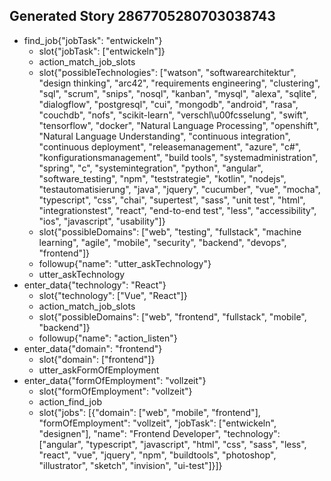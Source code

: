## Generated Story 2867705280703038743
* find_job{"jobTask": "entwickeln"}
    - slot{"jobTask": ["entwickeln"]}
    - action_match_job_slots
    - slot{"possibleTechnologies": ["watson", "softwarearchitektur", "design thinking", "arc42", "requirements engineering", "clustering", "sql", "scrum", "snips", "nosql", "kanban", "mysql", "alexa", "sqlite", "dialogflow", "postgresql", "cui", "mongodb", "android", "rasa", "couchdb", "nofs", "scikit-learn", "verschl\u00fcsselung", "swift", "tensorflow", "docker", "Natural Language Processing", "openshift", "Natural Language Understanding", "continuous integration", "continuous deployment", "releasemanagement", "azure", "c#", "konfigurationsmanagement", "build tools", "systemadministration", "spring", "c", "systemintegration", "python", "angular", "software_testing", "npm", "teststrategie", "kotlin", "nodejs", "testautomatisierung", "java", "jquery", "cucumber", "vue", "mocha", "typescript", "css", "chai", "supertest", "sass", "unit test", "html", "integrationstest", "react", "end-to-end test", "less", "accessibility", "ios", "javascript", "usability"]}
    - slot{"possibleDomains": ["web", "testing", "fullstack", "machine learning", "agile", "mobile", "security", "backend", "devops", "frontend"]}
    - followup{"name": "utter_askTechnology"}
    - utter_askTechnology
* enter_data{"technology": "React"}
    - slot{"technology": ["Vue", "React"]}
    - action_match_job_slots
    - slot{"possibleDomains": ["web", "frontend", "fullstack", "mobile", "backend"]}
    - followup{"name": "action_listen"}
* enter_data{"domain": "frontend"}
    - slot{"domain": ["frontend"]}
    - utter_askFormOfEmployment
* enter_data{"formOfEmployment": "vollzeit"}
    - slot{"formOfEmployment": "vollzeit"}
    - action_find_job
    - slot{"jobs": [{"domain": ["web", "mobile", "frontend"], "formOfEmployment": "vollzeit", "jobTask": ["entwickeln", "designen"], "name": "Frontend Developer", "technology": ["angular", "typescript", "javascript", "html", "css", "sass", "less", "react", "vue", "jquery", "npm", "buildtools", "photoshop", "illustrator", "sketch", "invision", "ui-test"]}]}

